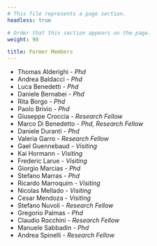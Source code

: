 ```yaml
---
# This file represents a page section.
headless: true

# Order that this section appears on the page.
weight: 90

title: Former Members
---
```


- Thomas Alderighi - *Phd*
- Andrea Baldacci - *Phd*
- Luca Benedetti - *Phd*
- Daniele Bernabei - *Phd*
- Rita Borgo - *Phd*
- Paolo Brivio - *Phd*
- Giuseppe Croccia - *Research Fellow*
- Marco Di Benedetto - *Phd, Research Fellow*
- Daniele Duranti - *Phd*
- Valeria Garro - *Research Fellow*
- Gael Guennebaud - *Visiting*
- Kai Hormann - *Visiting*
- Frederic Larue - *Visiting*
- Giorgio Marcias - *Phd*
- Stefano Marras - *Phd*
- Ricardo Marroquim - *Visiting*
- Nicolas Mellado - *Visiting*
- Cesar Mendoza - *Visiting*
- Stefano Nuvoli - *Research Fellow*
- Gregorio Palmas - *Phd*
- Claudio Rocchini - *Research Fellow*
- Manuele Sabbadin - *Phd*
- Andrea Spinelli - *Research Fellow*

